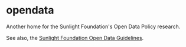 opendata
========

Another home for the Sunlight Foundation's Open Data Policy research.

See also, the [Sunlight Foundation Open Data Guidelines](http://sunlightfoundation.com/opendataguidelines/).

